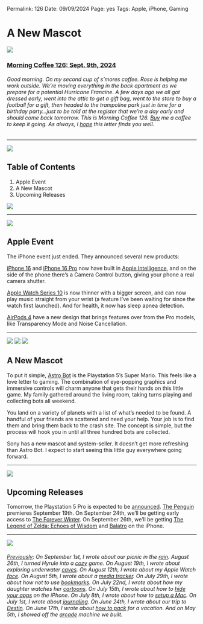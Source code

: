 
Permalink: 126
Date: 09/09/2024
Page: yes
Tags: Apple, iPhone, Gaming

# A New Mascot

![](https://imgur.com/9VxY18F.jpg)

### [Morning Coffee 126: Sept. 9th, 2024](https://nashp.com/126)

###### Good morning. On my second cup of s’mores coffee. Rose is helping me work outside. We’re moving everything in the back apartment as we prepare for a potential Hurricane Francine. A few days ago we all got dressed early, went into the attic to get a gift bag, went to the store to buy a football for a gift, then headed to the trampoline park just in time for a birthday party…just to be told at the register that we’re a day early and should come back tomorrow. This is Morning Coffee 126. [Buy](https://buy.stripe.com/fZe4jqd135LRc4U4gj) me a coffee to keep it going. As always, I [hope](mailto:nashp@me.com) this letter finds you well.

---- 

![](https://i.imgur.com/eO2hcg2.jpg)

## Table of Contents

1. Apple Event
2. A New Mascot
3. Upcoming Releases

![](https://i.imgur.com/eO2hcg2.jpg)

---- 

![](https://www.apple.com/newsroom/images/2024/09/apple-introduces-iphone-16-and-iphone-16-plus/article/Apple-iPhone-16-finish-lineup-240909_big.jpg.large_2x.jpg)

## Apple Event

The iPhone event just ended. They announced several new products:

[iPhone 16](https://youtu.be/GDlkCkcIqTs?si=3z6JnA4x-dhSfagU) and [iPhone 16 Pro](https://youtu.be/eDqfg_LexCQ?si=jpRSk1B8Z7BgCem7) now have built in [Apple Intelligence](https://youtu.be/Q_EYoV1kZWk?si=Xc34ggHQ2AST5YF8), and on the side of the phone there’s a Camera Control button, giving your phone a real camera shutter.

[Apple Watch Series 10](https://www.apple.com/apple-watch-series-10/) is now thinner with a bigger screen, and can now play music straight from your wrist (a feature I’ve been waiting for since the watch first launched). And for health, it now has sleep apnea detection.

[AirPods 4](https://www.apple.com/airpods-4/) have a new design that brings features over from the Pro models, like Transparency Mode and Noise Cancellation.

---- 

![](https://imgur.com/0wIjLxh.jpg)
![](https://i.kinja-img.com/image/upload/q_80,w_800/75358cecff4e2f08000b7c97e25c4012.gif)
![](https://i.giphy.com/media/v1.Y2lkPTc5MGI3NjExZWw2OHBiOXFhcGtha2IyNWQyeXU1ZXM0djA5eW4wNmpteGxzZmhwNyZlcD12MV9pbnRlcm5hbF9naWZfYnlfaWQmY3Q9Zw/Gkb88cD2tRsymrBmcj/giphy.gif)

## A New Mascot

To put it simple, [Astro Bot](https://youtu.be/unYFdcEjV9k?si=MZ8UNQCmtWXS-o2U) is the Playstation 5’s Super Mario. This feels like a love letter to gaming. The combination of eye-popping graphics and immersive controls will charm anyone that gets their hands on this little game. My family gathered around the living room, taking turns playing and collecting bots all weekend.

You land on a variety of planets with a list of what’s needed to be found. A handful of your friends are scattered and need your help. Your job is to find them and bring them back to the crash site. The concept is simple, but the process will hook you in until all three hundred bots are collected.

Sony has a new mascot and system-seller. It doesn’t get more refreshing than Astro Bot. I expect to start seeing this little guy everywhere going forward.

---- 

![](https://imgur.com/JcCeKKx.jpg)

## Upcoming Releases

Tomorrow, the Playstation 5 Pro is expected to be [announced](https://blog.playstation.com/2024/09/09/tune-in-tomorrow-for-a-playstation-5-technical-presentation-hosted-by-mark-cerny/). [The Penguin](https://youtu.be/da6afm5AAIY?si=kvAFLSvRzH-7IQQu) premieres September 19th. On September 24th, we’ll be getting early access to [The Forever Winter](https://store.steampowered.com/app/2828860/The_Forever_Winter/). On September 26th, we’ll be getting [The Legend of Zelda: Echoes of Wisdom](https://www.nintendo.com/us/store/products/the-legend-of-zelda-echoes-of-wisdom-switch/?srsltid=AfmBOor4dKRTcOIq4jFEYgYuVXCPp8_GSBpaXXLh2EpVAFDjPv-bB4vU) and [Balatro](https://apps.apple.com/us/app/balatro/id6502453075) on the iPhone.

---- 

![](https://nashp.com/_media/mc.gif)

###### [Previously](https://nashp.com/mc): On September 1st, I wrote about our picnic in the [rain](https://nashp.com/125). August 26th, I turned Hyrule into a [cozy](https://nashp.com/124 "cozy game") game. On August 19th, I wrote about exploring underwater [caves](https://nashp.com/123). On August 12th, I wrote about my Apple Watch [face](https://nashp.com/122). On August 5th, I wrote about a [media tracker](https://nashp.com/121). On July 29th, I wrote about how not to use [bookmarks](https://nashp.com/120). On July 22nd, I wrote about how my daughter watches her [cartoons](https://nashp.com/119). On July 15th, I wrote about how to [hide your apps](https://nashp.com/118 "hide your apps") on the iPhone. On July 8th, I wrote about how to [setup a Mac](https://nashp.com/117 "setup a Mac"). On July 1st, I wrote about [journaling](https://nashp.com/116 "journaling"). On June 24th, I wrote about our trip to [Destin](https://nashp.com/115 "Destin"). On June 17th, I wrote about [how to pack](https://nashp.com/114 "how to pack") for a vacation. And on May 5th, I showed off the [arcade](https://nashp.com/108 "arcade") machine we built.
